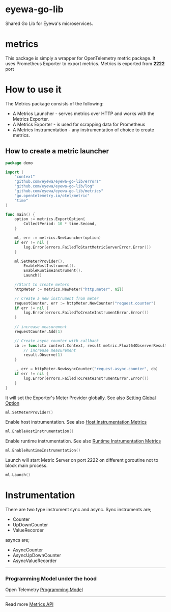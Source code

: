 # eyewa-go-lib
Shared Go Lib for Eyewa's microservices.

# metrics
This package is simply a wrapper for OpenTelemetry metric package. It uses Prometheus
Exporter to export metrics. Metrics is exported from **2222** port

# How to use it
The Metrics package consists of the following:
- A Metrics Launcher - serves metrics over HTTP and works with the Metrics Exporter.
- A Metrics Exporter - is used for scrapping data for Prometheus
- A Metrics Instrumentation - any instrumentation of choice to create metrics.

## How to create a metric launcher

```go
package demo

import (
	"context"
	"github.com/eyewa/eyewa-go-lib/errors"
	"github.com/eyewa/eyewa-go-lib/log"
	"github.com/eyewa/eyewa-go-lib/metrics"
	"go.opentelemetry.io/otel/metric"
	"time"
)

func main() {
	option := metrics.ExportOption{
		CollectPeriod: 10 * time.Second,
	}

	ml, err := metrics.NewLauncher(option)
	if err != nil {
		log.Error(errors.FailedToStartMetricServerError.Error())
	}

	ml.SetMeterProvider().
		EnableHostInstrument().
		EnableRuntimeInstrument().
		Launch()

	//Start to create meters
	httpMeter := metrics.NewMeter("http.meter", nil)

	// Create a new instrument from meter
	requestCounter, err := httpMeter.NewCounter("request.counter")
	if err != nil {
		log.Error(errors.FailedToCreateInstrumentError.Error())
	}
	
	// increase measurement
	requestCounter.Add(1)

	// Create async counter with callback
	cb := func(ctx context.Context, result metric.Float64ObserverResult) {
		// increase measurement
		result.Observe(1)
	}

	_, err = httpMeter.NewAsyncCounter("request.async.counter", cb)
	if err != nil {
		log.Error(errors.FailedToCreateInstrumentError.Error())
	}
}
```
It will set the Exporter's Meter Provider globally. See also [Setting Global Option](https://opentelemetry.io/docs/go/getting-started/#setting-global-options)
```go
ml.SetMeterProvider()
```
Enable host instrumentation. See also [Host Instrumentation Metrics](https://pkg.go.dev/go.opentelemetry.io/contrib/instrumentation/host@v0.20.0#pkg-overview) 
```go
ml.EnableHostInstrumentation()
```
Enable runtime instrumentation. See also [Runtime Instrumentation Metrics](https://pkg.go.dev/go.opentelemetry.io/contrib/instrumentation/runtime@v0.20.0#pkg-overview)
```go
ml.EnableRuntimeInstrumentation()
```
Launch will start Metric Server on port 2222 on different goroutine 
not to block main process.
```go
ml.Launch()
```

# Instrumentation
There are two type instrument sync and async. Sync instruments are;
- Counter
- UpDownCounter
- ValueRecorder

asyncs are;
- AsyncCounter
- AsyncUpDownCounter
- AsyncValueRecorder

---
### Programming Model under the hood
Open Telemetry [Programming Model](https://github.com/open-telemetry/opentelemetry-specification/blob/main/specification/metrics/README.md#programming-model)

---
Read more [Metrics API](https://github.com/open-telemetry/opentelemetry-specification/blob/main/specification/metrics/api.md)
